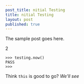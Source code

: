 ```yaml
---
post_title: nitial Testing
title: nitial Testing
layout: post
published: true
---
```


The sample post goes here.

2

```
>>> testing.now()
PASS
>>>
```

Think `this` is good to go? _We'll see_
